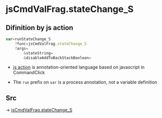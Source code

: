 # jsCmdValFrag.stateChange_S

## Difinition by js action

```js.js
var=runStateChange_S
	?func=jsCmdValFrag.stateChange_S
	?args=
		&stateString=
		&disableAddToBackStackBoolean=
```

- [js action](#) is annotation-oriented language based on javascript in CommandClick

- The `run` prefix on `var` is a process annotation, not a variable definition

## Src

-> [jsCmdValFrag.stateChange_S](https://github.com/puutaro/CommandClick/blob/master/app/src/main/java/com/puutaro/commandclick/fragment_lib/terminal_fragment/js_interface/system/JsCmdValFrag.kt#L25)



